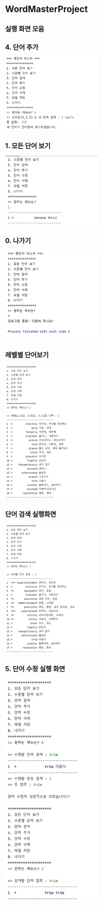 # WordMasterProject
## 실행 화면 모음
## 4. 단어 추가

<img src='https://github.com/jeeyunryu/WordMasterProject/blob/master/screenshots/Screenshot%202022-09-07%20195420.png?raw=true' width='300'>

## 1. 모든 단어 보기

<img src='https://github.com/jeeyunryu/WordMasterProject/blob/master/screenshots/Screenshot%202022-09-03%20111946.png?raw=true' width='300'>

## 0. 나가기

<img src='https://github.com/jeeyunryu/WordMasterProject/blob/master/screenshots/Screenshot%202022-09-03%20112650.png?raw=true' width='300'>

## 레벨별 단어보기
<img src='https://github.com/jeeyunryu/WordMasterProject/blob/master/screenshots/Screenshot%202022-09-15%20205357.png?raw=true' width='300'>

## 단어 검색 실행화면
<img src='https://github.com/jeeyunryu/WordMasterProject/blob/master/screenshots/Screenshot%202022-09-15%20205918.png?raw=true' width='300'>

## 5. 단어 수정 실행 화면
<img src='https://github.com/jeeyunryu/WordMasterProject/blob/master/screenshots/Screenshot%202022-09-15%20210114.png?raw=true' width='300'>
